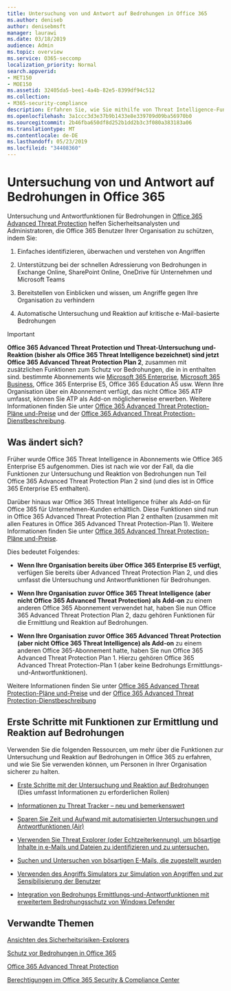```yaml
---
title: Untersuchung von und Antwort auf Bedrohungen in Office 365
ms.author: deniseb
author: denisebmsft
manager: laurawi
ms.date: 03/18/2019
audience: Admin
ms.topic: overview
ms.service: O365-seccomp
localization_priority: Normal
search.appverid:
- MET150
- MOE150
ms.assetid: 32405da5-bee1-4a4b-82e5-8399df94c512
ms.collection:
- M365-security-compliance
description: Erfahren Sie, wie Sie mithilfe von Threat Intelligence-Funktionen in Office 365 Advanced Threat Protection Sicherheitsrisiken in Ihrer Organisation erforschen, auf Schadsoftware, Phishing und andere Angriffe reagieren können, die Office 365 in Ihrem Namen erkannt hat, und nach Bedrohungen suchen. Indikatoren.
ms.openlocfilehash: 3a1ccc3d3e37b9b1433e8e339709d09ba56970b0
ms.sourcegitcommit: 2b46fba650df8d252b1dd2b3c3f080a383183a06
ms.translationtype: MT
ms.contentlocale: de-DE
ms.lasthandoff: 05/23/2019
ms.locfileid: "34408360"
---
```

# <a name="office-365-threat-investigation-and-response"></a>Untersuchung von und Antwort auf Bedrohungen in Office 365

Untersuchung und Antwortfunktionen für Bedrohungen in [Office 365 Advanced Threat Protection](office-365-atp.md) helfen Sicherheitsanalysten und Administratoren, die Office 365 Benutzer Ihrer Organisation zu schützen, indem Sie:
  
1. Einfaches identifizieren, überwachen und verstehen von Angriffen
    
2. Unterstützung bei der schnellen Adressierung von Bedrohungen in Exchange Online, SharePoint Online, OneDrive für Unternehmen und Microsoft Teams
    
3. Bereitstellen von Einblicken und wissen, um Angriffe gegen Ihre Organisation zu verhindern

4. Automatische Untersuchung und Reaktion auf kritische e-Mail-basierte Bedrohungen
    
> [!IMPORTANT]
> **Office 365 Advanced Threat Protection und Threat-Untersuchung und-Reaktion (bisher als Office 365 Threat Intelligence bezeichnet) sind jetzt Office 365 Advanced Threat Protection Plan 2**, zusammen mit zusätzlichen Funktionen zum Schutz vor Bedrohungen, die in in enthalten sind. bestimmte Abonnements wie [Microsoft 365 Enterprise](https://www.microsoft.com/microsoft-365/enterprise/home), [Microsoft 365 Business](https://www.microsoft.com/microsoft-365/business), Office 365 Enterprise E5, Office 365 Education A5 usw. Wenn Ihre Organisation über ein Abonnement verfügt, das nicht Office 365 ATP umfasst, können Sie ATP als Add-on möglicherweise erwerben. Weitere Informationen finden Sie unter [Office 365 Advanced Threat Protection-Pläne und-Preise](https://products.office.com/exchange/advance-threat-protection) und der [Office 365 Advanced Threat Protection-Dienstbeschreibung](https://docs.microsoft.com/office365/servicedescriptions/office-365-advanced-threat-protection-service-description#whats-new-in-office-365-advanced-threat-protection-atp). 
  
## <a name="whats-changing"></a>Was ändert sich?

Früher wurde Office 365 Threat Intelligence in Abonnements wie Office 365 Enterprise E5 aufgenommen. Dies ist nach wie vor der Fall, da die Funktionen zur Untersuchung und Reaktion von Bedrohungen nun Teil Office 365 Advanced Threat Protection Plan 2 sind (und dies ist in Office 365 Enterprise E5 enthalten). 

Darüber hinaus war Office 365 Threat Intelligence früher als Add-on für Office 365 für Unternehmen-Kunden erhältlich. Diese Funktionen sind nun in Office 365 Advanced Threat Protection Plan 2 enthalten (zusammen mit allen Features in Office 365 Advanced Threat Protection-Plan 1). Weitere Informationen finden Sie unter [Office 365 Advanced Threat Protection-Pläne und-Preise](https://products.office.com/exchange/advance-threat-protection).

Dies bedeutet Folgendes:

- **Wenn Ihre Organisation bereits über Office 365 Enterprise E5 verfügt**, verfügen Sie bereits über Advanced Threat Protection Plan 2, und dies umfasst die Untersuchung und Antwortfunktionen für Bedrohungen.

- **Wenn Ihre Organisation zuvor Office 365 Threat Intelligence (aber nicht Office 365 Advanced Threat Protection) als Add-on** zu einem anderen Office 365 Abonnement verwendet hat, haben Sie nun Office 365 Advanced Threat Protection Plan 2, dazu gehören Funktionen für die Ermittlung und Reaktion auf Bedrohungen. 

- **Wenn Ihre Organisation zuvor Office 365 Advanced Threat Protection (aber nicht Office 365 Threat Intelligence) als Add-on** zu einem anderen Office 365-Abonnement hatte, haben Sie nun Office 365 Advanced Threat Protection Plan 1. Hierzu gehören Office 365 Advanced Threat Protection-Plan 1 (aber keine Bedrohungs Ermittlungs-und-Antwortfunktionen).

Weitere Informationen finden Sie unter [Office 365 Advanced Threat Protection-Pläne und-Preise](https://products.office.com/exchange/advance-threat-protection) und der [Office 365 Advanced Threat Protection-Dienstbeschreibung](https://docs.microsoft.com/office365/servicedescriptions/office-365-advanced-threat-protection-service-description#whats-new-in-office-365-advanced-threat-protection-atp)

## <a name="get-started-with-threat-investigation-and-response-capabilities"></a>Erste Schritte mit Funktionen zur Ermittlung und Reaktion auf Bedrohungen

Verwenden Sie die folgenden Ressourcen, um mehr über die Funktionen zur Untersuchung und Reaktion auf Bedrohungen in Office 365 zu erfahren, und wie Sie Sie verwenden können, um Personen in Ihrer Organisation sicherer zu halten.
  
- [Erste Schritte mit der Untersuchung und Reaktion auf Bedrohungen](get-started-with-ti.md) (Dies umfasst Informationen zu erforderlichen Rollen) 
    
- [Informationen zu Threat Tracker – neu und bemerkenswert](threat-trackers.md)

- [Sparen Sie Zeit und Aufwand mit automatisierten Untersuchungen und Antwortfunktionen (Air)](automated-investigation-response-office.md)

- [Verwenden Sie Threat Explorer (oder Echtzeiterkennung), um bösartige Inhalte in e-Mails und Dateien zu identifizieren und zu untersuchen.](threat-explorer.md)
    
- [Suchen und Untersuchen von bösartigen E-Mails, die zugestellt wurden](investigate-malicious-email-that-was-delivered.md)
    
- [Verwenden des Angriffs Simulators zur Simulation von Angriffen und zur Sensibilisierung der Benutzer](attack-simulator.md)
    
- [Integration von Bedrohungs Ermittlungs-und-Antwortfunktionen mit erweitertem Bedrohungsschutz von Windows Defender](integrate-office-365-ti-with-wdatp.md)
    
## <a name="related-topics"></a>Verwandte Themen

[Ansichten des Sicherheitsrisiken-Explorers](threat-explorer-views.md)

[Schutz vor Bedrohungen in Office 365](protect-against-threats.md)
  
[Office 365 Advanced Threat Protection](office-365-atp.md)
  
[Berechtigungen im Office 365 Security &amp; Compliance Center](permissions-in-the-security-and-compliance-center.md)
 
